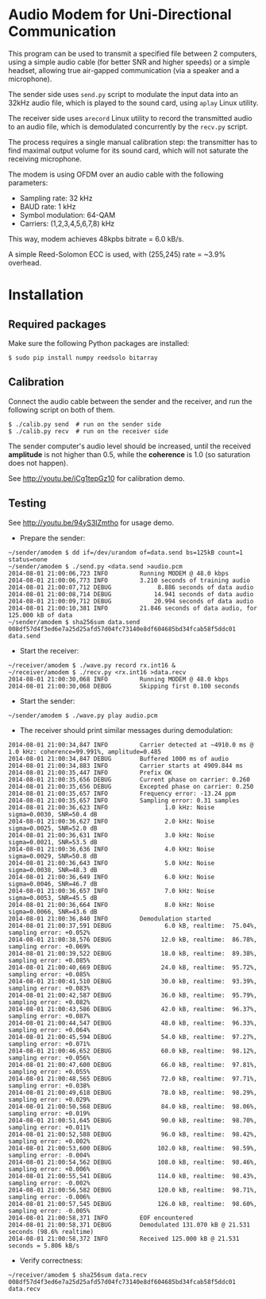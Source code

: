# Audio Modem for Uni-Directional Communication

This program can be used to transmit a specified file between 2 computers, using
a simple audio cable (for better SNR and higher speeds) or a simple headset,
allowing true air-gapped communication (via a speaker and a microphone).

The sender side uses `send.py` script to modulate the input data into an 32kHz
audio file, which is played to the sound card, using `aplay` Linux utility.

The receiver side uses `arecord` Linux utility to record the transmitted audio
to an audio file, which is demodulated concurrently by the `recv.py` script.

The process requires a single manual calibration step: the transmitter has to
find maximal output volume for its sound card, which will not saturate the
receiving microphone.

The modem is using OFDM over an audio cable with the following parameters:

- Sampling rate: 32 kHz
- BAUD rate: 1 kHz
- Symbol modulation: 64-QAM
- Carriers: (1,2,3,4,5,6,7,8) kHz

This way, modem achieves 48kpbs bitrate = 6.0 kB/s.

A simple Reed-Solomon ECC is used, with (255,245) rate = ~3.9% overhead.

# Installation

## Required packages

Make sure the following  Python packages are installed:

	$ sudo pip install numpy reedsolo bitarray

## Calibration

Connect the audio cable between the sender and the receiver, and run the
following script on both of them.

```
$ ./calib.py send  # run on the sender side
$ ./calib.py recv  # run on the receiver side
```

The sender computer's audio level should be increased, until the received
**amplitude** is not higher than 0.5, while the **coherence** is 1.0 (so
saturation does not happen).

See http://youtu.be/iCg1tepGz10 for calibration demo.

## Testing

See http://youtu.be/94yS3IZmtho for usage demo.

- Prepare the sender:

```
~/sender/amodem $ dd if=/dev/urandom of=data.send bs=125kB count=1 status=none
~/sender/amodem $ ./send.py <data.send >audio.pcm
2014-08-01 21:00:06,723 INFO         Running MODEM @ 48.0 kbps
2014-08-01 21:00:06,773 INFO         3.210 seconds of training audio
2014-08-01 21:00:07,712 DEBUG             8.886 seconds of data audio
2014-08-01 21:00:08,714 DEBUG            14.941 seconds of data audio
2014-08-01 21:00:09,712 DEBUG            20.994 seconds of data audio
2014-08-01 21:00:10,381 INFO         21.846 seconds of data audio, for 125.000 kB of data
~/sender/amodem $ sha256sum data.send
008df57d4f3ed6e7a25d25afd57d04fc73140e8df604685bd34fcab58f5ddc01  data.send
```

- Start the receiver:
```
~/receiver/amodem $ ./wave.py record rx.int16 &
~/receiver/amodem $ ./recv.py <rx.int16 >data.recv
2014-08-01 21:00:30,068 INFO         Running MODEM @ 48.0 kbps
2014-08-01 21:00:30,068 DEBUG        Skipping first 0.100 seconds
```

- Start the sender:
```
~/sender/amodem $ ./wave.py play audio.pcm 
```

- The receiver should print similar messages during demodulation:
```
2014-08-01 21:00:34,847 INFO         Carrier detected at ~4910.0 ms @ 1.0 kHz: coherence=99.991%, amplitude=0.485
2014-08-01 21:00:34,847 DEBUG        Buffered 1000 ms of audio
2014-08-01 21:00:34,883 INFO         Carrier starts at 4909.844 ms
2014-08-01 21:00:35,447 INFO         Prefix OK
2014-08-01 21:00:35,656 DEBUG        Current phase on carrier: 0.260
2014-08-01 21:00:35,656 DEBUG        Excepted phase on carrier: 0.250
2014-08-01 21:00:35,657 INFO         Frequency error: -13.24 ppm
2014-08-01 21:00:35,657 INFO         Sampling error: 0.31 samples
2014-08-01 21:00:36,623 INFO                1.0 kHz: Noise sigma=0.0030, SNR=50.4 dB
2014-08-01 21:00:36,627 INFO                2.0 kHz: Noise sigma=0.0025, SNR=52.0 dB
2014-08-01 21:00:36,631 INFO                3.0 kHz: Noise sigma=0.0021, SNR=53.5 dB
2014-08-01 21:00:36,636 INFO                4.0 kHz: Noise sigma=0.0029, SNR=50.8 dB
2014-08-01 21:00:36,643 INFO                5.0 kHz: Noise sigma=0.0038, SNR=48.3 dB
2014-08-01 21:00:36,649 INFO                6.0 kHz: Noise sigma=0.0046, SNR=46.7 dB
2014-08-01 21:00:36,657 INFO                7.0 kHz: Noise sigma=0.0053, SNR=45.5 dB
2014-08-01 21:00:36,664 INFO                8.0 kHz: Noise sigma=0.0066, SNR=43.6 dB
2014-08-01 21:00:36,840 INFO         Demodulation started
2014-08-01 21:00:37,591 DEBUG               6.0 kB, realtime:  75.04%, sampling error: +0.052%
2014-08-01 21:00:38,576 DEBUG              12.0 kB, realtime:  86.78%, sampling error: +0.069%
2014-08-01 21:00:39,522 DEBUG              18.0 kB, realtime:  89.38%, sampling error: +0.085%
2014-08-01 21:00:40,669 DEBUG              24.0 kB, realtime:  95.72%, sampling error: +0.085%
2014-08-01 21:00:41,510 DEBUG              30.0 kB, realtime:  93.39%, sampling error: +0.083%
2014-08-01 21:00:42,587 DEBUG              36.0 kB, realtime:  95.79%, sampling error: +0.082%
2014-08-01 21:00:43,586 DEBUG              42.0 kB, realtime:  96.37%, sampling error: +0.087%
2014-08-01 21:00:44,547 DEBUG              48.0 kB, realtime:  96.33%, sampling error: +0.064%
2014-08-01 21:00:45,594 DEBUG              54.0 kB, realtime:  97.27%, sampling error: +0.071%
2014-08-01 21:00:46,652 DEBUG              60.0 kB, realtime:  98.12%, sampling error: +0.056%
2014-08-01 21:00:47,600 DEBUG              66.0 kB, realtime:  97.81%, sampling error: +0.055%
2014-08-01 21:00:48,565 DEBUG              72.0 kB, realtime:  97.71%, sampling error: +0.038%
2014-08-01 21:00:49,618 DEBUG              78.0 kB, realtime:  98.29%, sampling error: +0.029%
2014-08-01 21:00:50,568 DEBUG              84.0 kB, realtime:  98.06%, sampling error: +0.019%
2014-08-01 21:00:51,645 DEBUG              90.0 kB, realtime:  98.70%, sampling error: +0.011%
2014-08-01 21:00:52,588 DEBUG              96.0 kB, realtime:  98.42%, sampling error: +0.002%
2014-08-01 21:00:53,600 DEBUG             102.0 kB, realtime:  98.59%, sampling error: -0.004%
2014-08-01 21:00:54,562 DEBUG             108.0 kB, realtime:  98.46%, sampling error: +0.006%
2014-08-01 21:00:55,541 DEBUG             114.0 kB, realtime:  98.43%, sampling error: -0.002%
2014-08-01 21:00:56,582 DEBUG             120.0 kB, realtime:  98.71%, sampling error: -0.006%
2014-08-01 21:00:57,545 DEBUG             126.0 kB, realtime:  98.60%, sampling error: -0.005%
2014-08-01 21:00:58,371 INFO         EOF encountered
2014-08-01 21:00:58,371 DEBUG        Demodulated 131.070 kB @ 21.531 seconds (98.6% realtime)
2014-08-01 21:00:58,372 INFO         Received 125.000 kB @ 21.531 seconds = 5.806 kB/s
```

- Verify correctness:
```
~/receiver/amodem $ sha256sum data.recv 
008df57d4f3ed6e7a25d25afd57d04fc73140e8df604685bd34fcab58f5ddc01  data.recv
``` 